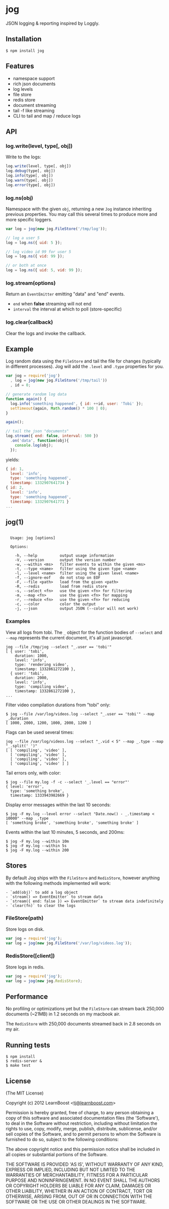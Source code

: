 
# jog

  JSON logging & reporting inspired by Loggly.

## Installation

    $ npm install jog

## Features

  - namespace support
  - rich json documents
  - log levels
  - file store
  - redis store
  - document streaming
  - tail -f like streaming
  - CLI to tail and map / reduce logs

## API

### log.write(level, type[, obj])

  Write to the logs:

```js
log.write(level, type[, obj])
log.debug(type[, obj])
log.info(type[, obj])
log.warn(type[, obj])
log.error(type[, obj])
```

### log.ns(obj)

  Namespace with the given `obj`, returning a new `Jog` instance
  inheriting previous properties. You may call this several times
  to produce more and more specific loggers.

```js
var log = jog(new jog.FileStore('/tmp/log'));

// log a user 5
log = log.ns({ uid: 5 });

// log video id 99 for user 5
log = log.ns({ vid: 99 });

// or both at once
log = log.ns({ uid: 5, vid: 99 });
```

### log.stream(options)

  Return an `EventEmitter` emitting "data" and "end" events.

   - `end` when __false__ streaming will not end
   - `interval` the interval at which to poll (store-specific)

### log.clear(callback)

  Clear the logs and invoke the callback.

## Example

  Log random data using the `FileStore` and tail the file
  for changes (typically in different processes). Jog will add
  the `.level` and `.type` properties for you.

```js
var jog = require('jog')
  , log = jog(new jog.FileStore('/tmp/tail'))
  , id = 0;

// generate random log data
function again() {
  log.info('something happened', { id: ++id, user: 'Tobi' });
  setTimeout(again, Math.random() * 100 | 0);
}

again();

// tail the json "documents"
log.stream({ end: false, interval: 500 })
  .on('data', function(obj){
    console.log(obj);
  });
```

yields:

```js
{ id: 1,
  level: 'info',
  type: 'something happened',
  timestamp: 1332907641734 }
{ id: 2,
  level: 'info',
  type: 'something happened',
  timestamp: 1332907641771 }
...
```

## jog(1)

```

  Usage: jog [options]

  Options:

    -h, --help          output usage information
    -V, --version       output the version number
    -w, --within <ms>   filter events to within the given <ms>
    -t, --type <name>   filter using the given type <name>
    -l, --level <name>  filter using the given level <name>
    -f, --ignore-eof    do not stop on EOF
    -F, --file <path>   load from the given <path>
    -R, --redis         load from redis store
    -s, --select <fn>   use the given <fn> for filtering
    -m, --map <fn>      use the given <fn> for mapping
    -r, --reduce <fn>   use the given <fn> for reducing
    -c, --color         color the output
    -j, --json          output JSON (--color will not work)

```

### Examples

  View all logs from tobi. The `_` object for the function
  bodies of `--select` and `--map` represents the current
  document, it's all just javascript.

```
jog --file /tmp/jog --select "_.user == 'tobi'"
[ { user: 'tobi',
    duration: 1000,
    level: 'info',
    type: 'rendering video',
    timestamp: 1332861272100 },
  { user: 'tobi',
    duration: 2000,
    level: 'info',
    type: 'compiling video',
    timestamp: 1332861272100 },
...
```

  Filter video compilation durations from "tobi" only:
  
```
$ jog --file /var/log/videos.log --select "_.user == 'tobi'" --map _.duration
[ 1000, 2000, 1200, 1000, 2000, 1200 ]
```

  Flags can be used several times:

```
jog --file /var/log/videos.log --select "_.vid < 5" --map _.type --map "_.split(' ')"
[ [ 'compiling', 'video' ],
  [ 'compiling', 'video' ],
  [ 'compiling', 'video' ],
  [ 'compiling', 'video' ] ]
```

  Tail errors only, with color:

```
$ jog --file my.log -f -c --select '_.level == "error"'
{ level: 'error',
  type: 'something broke',
  timestamp: 1333943982669 }
```

  Display error messages within the last 10 seconds:

```
$ jog -F my.log --level error --select "Date.now() - _.timestamp < 10000" --map _.type
[ 'something broke', 'something broke', 'something broke' ]
```

  Events within the last 10 minutes, 5 seconds, and 200ms:

```
$ jog -F my.log --within 10m
$ jog -F my.log --within 5s
$ jog -F my.log --within 200
```

## Stores

  By default Jog ships with the `FileStore` and `RedisStore`, however anything
  with the following methods implemented will work:
  
    - `add(obj)` to add a log object
    - `stream() => EventEmitter` to stream data
    - `stream({ end: false }) => EventEmitter` to stream data indefinitely
    - `clear(fn)` to clear the logs

### FileStore(path)

  Store logs on disk.

```js
var jog = require('jog');
var log = jog(new jog.FileStore('/var/log/videos.log'));
```

### RedisStore([client])

  Store logs in redis.

```js
var jog = require('jog');
var log = jog(new jog.RedisStore);
```

## Performance

  No profiling or optimizations yet but the `FileStore` can
  stream back 250,000 documents (~21MB) in 1.2 seconds on my
  macbook air.

  The `RedisStore` with 250,000 documents streamed back
  in 2.8 seconds on my air.

## Running tests

```
$ npm install
$ redis-server &
$ make test
```

## License 

(The MIT License)

Copyright (c) 2012 LearnBoost &lt;tj@learnboost.com&gt;

Permission is hereby granted, free of charge, to any person obtaining
a copy of this software and associated documentation files (the
'Software'), to deal in the Software without restriction, including
without limitation the rights to use, copy, modify, merge, publish,
distribute, sublicense, and/or sell copies of the Software, and to
permit persons to whom the Software is furnished to do so, subject to
the following conditions:

The above copyright notice and this permission notice shall be
included in all copies or substantial portions of the Software.

THE SOFTWARE IS PROVIDED 'AS IS', WITHOUT WARRANTY OF ANY KIND,
EXPRESS OR IMPLIED, INCLUDING BUT NOT LIMITED TO THE WARRANTIES OF
MERCHANTABILITY, FITNESS FOR A PARTICULAR PURPOSE AND NONINFRINGEMENT.
IN NO EVENT SHALL THE AUTHORS OR COPYRIGHT HOLDERS BE LIABLE FOR ANY
CLAIM, DAMAGES OR OTHER LIABILITY, WHETHER IN AN ACTION OF CONTRACT,
TORT OR OTHERWISE, ARISING FROM, OUT OF OR IN CONNECTION WITH THE
SOFTWARE OR THE USE OR OTHER DEALINGS IN THE SOFTWARE.